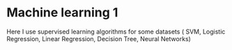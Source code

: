 # Machine learning 1
Here I use supervised learning algorithms for some datasets ( SVM, Logistic Regression, Linear Regression, Decision Tree, Neural Networks) 
